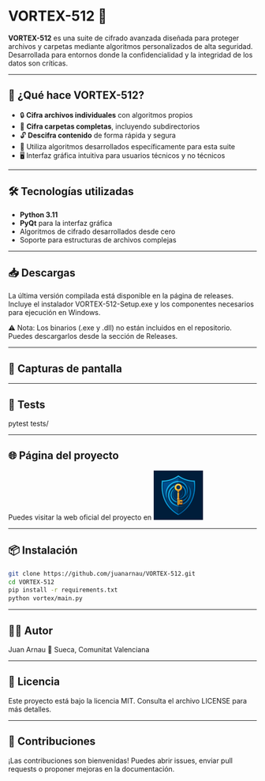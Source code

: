 # VORTEX-512 🚀

**VORTEX-512** es una suite de cifrado avanzada diseñada para proteger archivos y carpetas mediante algoritmos personalizados de alta seguridad. Desarrollada para entornos donde la confidencialidad y la integridad de los datos son críticas.

---

## 🧩 ¿Qué hace VORTEX-512?

- 🔒 **Cifra archivos individuales** con algoritmos propios
- 📁 **Cifra carpetas completas**, incluyendo subdirectorios
- 🔓 **Descifra contenido** de forma rápida y segura
- 🧠 Utiliza algoritmos desarrollados específicamente para esta suite
- 🖥️ Interfaz gráfica intuitiva para usuarios técnicos y no técnicos

---

## 🛠️ Tecnologías utilizadas

- **Python 3.11**
- **PyQt** para la interfaz gráfica
- Algoritmos de cifrado desarrollados desde cero
- Soporte para estructuras de archivos complejas

---

## 📥 Descargas
La última versión compilada está disponible en la página de releases. Incluye el instalador VORTEX-512-Setup.exe y los componentes necesarios para ejecución en Windows.

⚠️ Nota: Los binarios (.exe y .dll) no están incluidos en el repositorio. Puedes descargarlos desde la sección de Releases.

---

## 📸 Capturas de pantalla

---

## 🧪 Tests
pytest tests/

---

## 🌐 Página del proyecto
Puedes visitar la web oficial del proyecto en  [![Ver la web](docs/assets/logo.png)](https://juanarnau.github.io/VORTEX-512)

---

## 📦 Instalación

```bash
git clone https://github.com/juanarnau/VORTEX-512.git
cd VORTEX-512
pip install -r requirements.txt
python vortex/main.py
```
---

## 👨‍💻 Autor
Juan Arnau
📍 Sueca, Comunitat Valenciana

---

## 📄 Licencia
Este proyecto está bajo la licencia MIT. Consulta el archivo LICENSE para más detalles.

---

## 🤝 Contribuciones
¡Las contribuciones son bienvenidas! Puedes abrir issues, enviar pull requests o proponer mejoras en la documentación.





